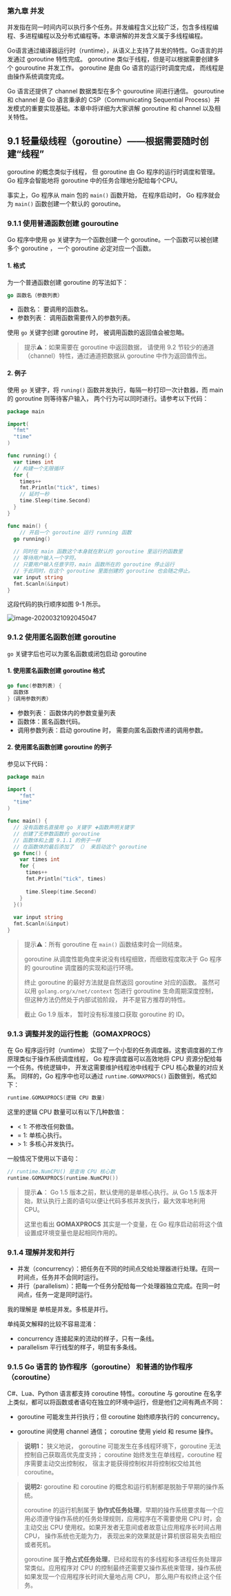 ### 第九章 并发



并发指在同一时间内可以执行多个任务。并发编程含义比较广泛，包含多线程编程、多进程编程以及分布式编程等。本章讲解的并发含义属于多线程编程。

Go语言通过编译器运行时（runtime），从语义上支持了并发的特性。Go语言的并发通过 goroutine 特性完成。 goroutine 类似于线程，但是可以根据需要创建多个 gouroutine 并发工作。 goroutine 是由 Go 语言的运行时调度完成， 而线程是由操作系统调度完成。

Go 语言还提供了 channel 数据类型在多个 gouroutine 间进行通信。 gouroutine 和 channel 是 Go 语言秉承的 CSP（Communicating Sequential Process）并发模式的重要实现基础。本章中将详细为大家讲解 goroutine 和 channel 以及相关特性。



## 9.1 轻量级线程（goroutine）——根据需要随时创建“线程”



goroutine 的概念类似于线程， 但 goroutine 由 Go 程序的运行时调度和管理。Go 程序会智能地将 goroutine 中的任务合理地分配给每个CPU。

事实上，Go 程序从 main 包的 `main()` 函数开始， 在程序启动时， Go 程序就会为 `main()` 函数创建一个默认的 goroutine。

### 9.1.1 使用普通函数创建 gouroutine



Go 程序中使用 `go` 关键字为一个函数创建一个 goroutine。一个函数可以被创建多个 goroutine ， 一个 goroutine 必定对应一个函数。

#### 1. 格式

为一个普通函数创建 goroutine 的写法如下： 

```go
go 函数名（参数列表）
```

* 函数名： 要调用的函数名。
* 参数列表： 调用函数需要传入的参数列表。

使用 `go`  关键字创建 goroutine 时， 被调用函数的返回值会被忽略。

> 提示⚠️：如果需要在 goroutine 中返回数据， 请使用 9.2 节较少的通道（channel）特性，通过通道把数据从 goroutine 中作为返回值传出。

#### 2. 例子

使用 `go` 关键字，将 `runing()` 函数并发执行，每隔一秒打印一次计数器，而 main 的 goroutine 则等待客户输入， 两个行为可以同时进行。请参考以下代码：



```go
package main

import(
  "fmt"
  "time"
)

func running() {
  var times int
  // 构建一个无限循环
  for {
    times++
    fmt.Println("tick", times)
    // 延时一秒
    time.Sleep(time.Second)
  }
}

func main() {
	// 开启一个 goroutine 运行 running 函数
  go running()
  
  // 同时在 main 函数这个本身就在默认的 goroutine 里运行的函数里
  // 等待用户输入一个字符。 
  // 只要用户输入任意字符，main 函数所在的 goroutine 停止运行 
  // 于此同时，在这个 goroutine 里面创建的 goroutine 也会随之停止。
  var input string
  fmt.Scanln(&input)
}
```



  这段代码的执行顺序如图 9-1 所示。



![image-20200321092045047](./9-1/image-20200321092045047.png)



### 9.1.2 使用匿名函数创建 goroutine



`go` 关键字后也可以为匿名函数或闭包启动 goroutine



#### 1. 使用匿名函数创建 goroutine 格式



```go
go func(参数列表) {
  函数体
}（调用参数列表）
```

* 参数列表： 函数体内的参数变量列表
* 函数体：匿名函数代码。
* 调用参数列表：启动 goroutine 时， 需要向匿名函数传递的调用参数。

#### 2. 使用匿名函数创建 goroutine 的例子

参见以下代码：

```go
package main

import (
	"fmt"
  "time"
)

func main() {
  // 没有函数名直接用 go 关键字 ➕函数声明关键字
  // 创建了无参数函数的 goroutine
  // 函数体和上面 9.1.1 的例子一样 
  // 在函数体的最后添加了 （） 来启动这个 goroutine
  go func() {
    var times int 
    for {
      times++
      fmt.Println("tick", times)
      
      time.Sleep(time.Second)
    }
  }()
  
  var input string
  fmt.Scanln(&input)
}
```



> 提示⚠️：所有 goroutine 在 `main()` 函数结束时会一同结束。
>
> goroutine 从调度性能角度来说没有线程细致，而细致程度取决于 Go 程序的 gouroutine 调度器的实现和运行环境。
>
> 终止 goroutine 的最好方法就是自然返回 goroutine 对应的函数。 虽然可以用  `golang.org/x/net/context` 包进行 goroutine 生命周期深度控制， 但这种方法仍然处于内部试验阶段， 并不是官方推荐的特性。
>
> 截止 Go 1.9 版本， 暂时没有标准接口获取 goroutine 的 ID。

### 9.1.3 调整并发的运行性能（GOMAXPROCS）

在 Go 程序运行时（runtime） 实现了一个小型的任务调度器。这套调度器的工作原理类似于操作系统调度线程， Go 程序调度器可以高效地将 CPU 资源分配给每一个任务。传统逻辑中， 开发这需要维护线程池中线程于 CPU 核心数量的对应关系。 同样的，Go 程序中也可以通过 `runtime.GOMAXPROCS()` 函数做到，格式如下：

```go
runtime.GOMAXPROCS(逻辑 CPU 数量)
```

这里的逻辑 CPU 数量可以有以下几种数值：

* < 1: 不修改任何数值。
* = 1: 单核心执行。
* \> 1: 多核心并发执行。

一般情况下使用以下语句：

```go
// runtime.NumCPU() 是查询 CPU 核心数
runtime.GOMAXPROCS(runtime.NumCPU()) 
```



> 提示⚠️： Go 1.5 版本之前，默认使用的是单核心执行。从 Go 1.5 版本开始，默认执行上面的语句以便让代码多核并发执行，最大效率地利用 CPU。
>
> 这里也看出 **GOMAXPROCS** 其实是一个变量，在 Go 程序启动前将这个值设置成环境变量也是起相同作用的。

### 9.1.4 理解并发和并行



* 并发（concurrency）：把任务在不同的时间点交给处理器进行处理。在同一时间点，任务并不会同时运行。
* 并行（parallelism）：把每一个任务分配给每一个处理器独立完成。在同一时间点，任务一定是同时运行。



我的理解是 单核是并发。多核是并行。 

单纯英文解释的比较不容易混淆：

* concurrency 连接起来的流动的样子，只有一条线。
* parallelism 平行线型的样子，明显有多条线。

### 9.1.5 Go 语言的 协作程序（goroutine） 和普通的协作程序（coroutine）



C#、Lua、Python 语言都支持 coroutine 特性。coroutine 与 goroutine 在名字上类似，都可以将函数或者语句在独立的环境中运行，但是他们之间有两点不同：

* goroutine 可能发生并行执行；但 coroutine 始终顺序执行的 concurrency。

* goroutine 间使用 channel 通信； coroutine 使用 yield 和 resume 操作。

> **说明1：** 狭义地说， goroutine 可能发生在多线程环境下，goroutine 无法控制自己获取高优先度支持； coroutine 始终发生在单线程，coroutine 程序需要主动交出控制权， 宿主才能获得控制权并将控制权交给其他 coroutine。



> **说明2:**  goroutine 和 coroutine 的概念和运行机制都是脱胎于早期的操作系统。
>
> coroutine 的运行机制属于 **协作式任务处理**，早期的操作系统要求每一个应用必须遵守操作系统的任务处理规则，应用程序在不需要使用 CPU 时，会主动交出 CPU 使用权。如果开发者无意间或者故意让应用程序长时间占用 CPU， 操作系统也无能为力， 表现出来的效果就是计算机很容易失去相应或者死机。
>
> goroutine 属于**抢占式任务处理**，已经和现有的多线程和多进程任务处理非常类似。应用程序对 CPU 的控制最终还需要又操作系统来管理，操作系统如果发现一个应用程序长时间大量地占用 CPU， 那么用户有权终止这个任务。